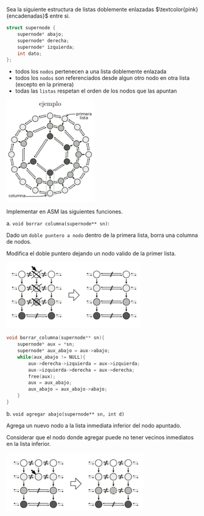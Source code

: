 Sea la siguiente estructura de listas doblemente enlazadas $\textcolor{pink}{encadenadas}$ entre si.
```c
struct supernode {
    supernode* abajo;
    supernode* derecha;
    supernode* izquierda;
    int dato;
};
```
* todos los `nodos` pertenecen a una lista doblemente enlazada
* todos los `nodos` son referenciados desde algun otro nodo en otra lista (excepto en la primera)
* todas las `listas` respetan el orden de los nodos que las apuntan

![alt text](image-2.png)

Implementar en ASM las siguientes funciones.

a. `void borrar columna(supernode** sn)`: 

Dado un `doble puntero a nodo` dentro de la primera lista, borra una columna de nodos. 

Modifica el doble puntero dejando un nodo valido de la primer lista.

![alt text](image-3.png)

```c
void borrar_columna(supernode** sn){
    supernode* aux = *sn;
    supernode* aux_abajo = aux->abajo;
    while(aux_abajo != NULL){
        aux->derecha->izquierda = aux->izquierda;
        aux->izquierda->derecha = aux->derecha;
        free(aux);
        aux = aux_abajo;
        aux_abajo = aux_abajo->abajo;
    }
}
```

b. `void agregar abajo(supernode** sn, int d)` 

Agrega un nuevo nodo a la lista inmediata inferior del nodo apuntado. 

Considerar que el nodo donde agregar puede no tener vecinos inmediatos en la lista inferior.

![alt text](image-4.png)

